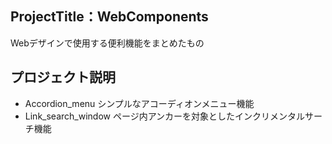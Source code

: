 ## ProjectTitle：WebComponents
Webデザインで使用する便利機能をまとめたもの

## プロジェクト説明
- Accordion_menu
シンプルなアコーディオンメニュー機能
- Link_search_window
ページ内アンカーを対象としたインクリメンタルサーチ機能
